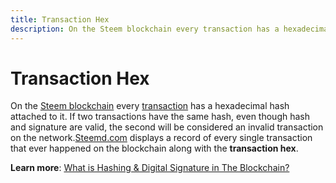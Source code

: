 ```yaml
---
title: Transaction Hex
description: On the Steem blockchain every transaction has a hexadecimal hash attached to it. If two transactions have the same hash, even though hash and signature are valid, the second will be considered an invalid transaction on the network.
---
```

# Transaction Hex

On the [Steem blockchain](/glossary/steem-blockchain.md) every [transaction](/glossary/transaction.md) has a hexadecimal hash attached to it. If two transactions have the same hash, even though hash and signature are valid, the second will be considered an invalid transaction on the network.[Steemd.com](https://steemd.com) displays a record of every single transaction that ever happened on the blockchain along with the **transaction hex**.

**Learn more**: [What is Hashing & Digital Signature in The Blockchain?](https://blockgeeks.com/what-is-hashing-digital-signature-in-the-blockchain/)

